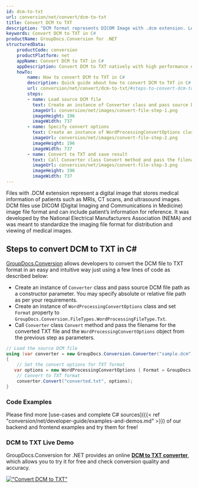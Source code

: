 ```yaml
---
id: dcm-to-txt
url: conversion/net/convert/dcm-to-txt
title: Convert DCM to TXT
description: "DCM format represents DICOM Image with .dcm extension. Learn how to convert DCM to TXT file programmatically in C# language using GroupDocs.Conversion for .NET library."
keywords: Convert DCM to TXT in C#
productName: GroupDocs.Conversion for .NET
structuredData:
    productCode: conversion
    productPlatform: net
    appName: Convert DCM to TXT in C#
    appDescription: Convert DCM to TXT natively with high performance using C# language and server side GroupDocs.Conversion for .NET APIs, without the use of any software like Microsoft or Open Office.
    howTo:
        name: How to convert DCM to TXT in C# 
        description: Quick guide about how to convert DCM to TXT in C# with high performance and accuracy.
        url: conversion/net/convert/dcm-to-txt/#steps-to-convert-dcm-to-txt-in-c
        steps:
        - name: Load source DCM file 
          text: Create an instance of Converter class and pass source DCM file path as a constructor parameter. You may specify absolute or relative file path as per your requirements. 
          imageUrl: conversion/net/images/convert-file-step-1.png
          imageHeight: 196
          imageWidth: 737
        - name: Specify convert options 
          text: Create an instance of WordProcessingConvertOptions class.
          imageUrl: conversion/net/images/convert-file-step-2.png
          imageHeight: 196
          imageWidth: 737
        - name: Convert to TXT and save result 
          text: Call Converter class Convert method and pass the filename for the converted HTML file and the WordProcessingConvertOptions object from the previous step as parameters.
          imageUrl: conversion/net/images/convert-file-step-3.png
          imageHeight: 196
          imageWidth: 737
---
```


Files with .DCM extension represent a digital image that stores medical information of patients such as MRIs, CT scans, and ultrasound images. DCM files use DICOM (Digital Imaging and Communications in Medicine) image file format and can include patient’s information for reference. It was developed by the National Electrical Manufacturers Association (NEMA) and was meant to standardize the imaging file format for distribution and viewing of medical images.

## Steps to convert DCM to TXT in C#

[GroupDocs.Conversion](https://products.groupdocs.com/conversion/net) allows developers to convert the DCM file to TXT format in an easy and intuitive way just using a few lines of code as described below:

* Create an instance of `Converter` class and pass source DCM file path as a constructor parameter. You may specify absolute or relative file path as per your requirements. 
* Create an instance of `WordProcessingConvertOptions` class and set `Format` property to `GroupDocs.Conversion.FileTypes.WordProcessingFileType.Txt`.
* Call `Converter` class `Convert` method and pass the filename for the converted TXT file and the `WordProcessingConvertOptions` object from the previous step as parameters.

```csharp
// Load the source DCM file
using (var converter = new GroupDocs.Conversion.Converter("sample.dcm"))
{
    // Set the convert options for TXT format
   var options = new WordProcessingConvertOptions { Format = GroupDocs.Conversion.FileTypes.WordProcessingFileType.Txt };
    // Convert to TXT format
    converter.Convert("converted.txt", options);
}
```

### Code Examples

Please find more [use-cases and complete C# sources]({{< ref "conversion/net/developer-guide/examples-and-demos.md" >}}) of our backend and frontend examples and try them for free!

### DCM to TXT Live Demo

GroupDocs.Conversion for .NET provides an online [**DCM to TXT converter**](https://products.groupdocs.app/conversion/dcm-to-txt), which allows you to try it for free and check conversion quality and accuracy.

[!["Convert DCM to TXT"](conversion/net/images/convert-to-txt/convert-dcm-to-txt.png)](https://products.groupdocs.app/conversion/dcm-to-txt)